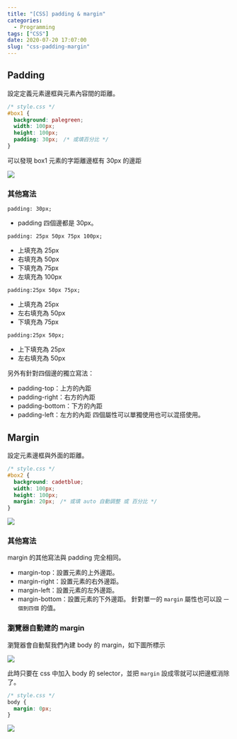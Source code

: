 ```yaml
---
title: "[CSS] padding & margin"
categories:
  - Programming
tags: ["CSS"]
date: 2020-07-20 17:07:00
slug: "css-padding-margin"
---
```


## Padding

設定定義元素邊框與元素內容間的距離。

<!--more-->

```css
/* style.css */
#box1 {
  background: palegreen;
  width: 100px;
  height: 100px;
  padding: 30px;　/* 或填百分比 */
}
```

可以發現 box1 元素的字距離邊框有 30px 的邊距

![](https://imgur.com/ZvShxcR.png)

### 其他寫法

```
padding: 30px;
```

- padding 四個邊都是 30px。

```
padding: 25px 50px 75px 100px;
```

- 上填充為 25px
- 右填充為 50px
- 下填充為 75px
- 左填充為 100px

```
padding:25px 50px 75px;
```

- 上填充為 25px
- 左右填充為 50px
- 下填充為 75px

```
padding:25px 50px;
```

- 上下填充為 25px
- 左右填充為 50px

另外有針對四個邊的獨立寫法：

- padding-top：上方的內距
- padding-right：右方的內距
- padding-bottom：下方的內距
- padding-left：左方的內距
  四個屬性可以單獨使用也可以混搭使用。

## Margin

設定元素邊框與外面的距離。

```css
/* style.css */
#box2 {
  background: cadetblue;
  width: 100px;
  height: 100px;
  margin: 20px;　/* 或填 auto 自動調整 或 百分比 */
}
```

![](https://imgur.com/d168nEq.png)

### 其他寫法

margin 的其他寫法與 padding 完全相同。

- margin-top：設置元素的上外邊距。
- margin-right：設置元素的右外邊距。
- margin-left：設置元素的左外邊距。
- margin-bottom：設置元素的下外邊距。
  針對單一的 `margin` 屬性也可以設 `一個到四個` 的值。

### 瀏覽器自動建的 margin

瀏覽器會自動幫我們內建 body 的 margin，如下圖所標示

![](https://imgur.com/MibFlen.png)

此時只要在 css 中加入 body 的 selector，並把 `margin` 設成零就可以把邊框消除了。

```css
/* style.css */
body {
  margin: 0px;
}
```

![](https://imgur.com/6S4pUl0.png)
